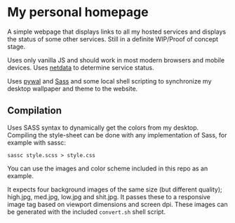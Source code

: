 # My personal homepage

A simple webpage that displays links to all my hosted services and displays the status of some other services. Still in a definite WIP/Proof of concept stage.

Uses only vanilla JS and should work in most modern browsers and mobile devices. Uses [netdata](https://github.com/netdata/netdata) to determine service status.

Uses [pywal](https://github.com/dylanaraps/pywal) and [Sass](https://sass-lang.com/) and some local shell scripting to synchronize my desktop wallpaper and theme to the website.

## Compilation
Uses SASS syntax to dynamically get the colors from my desktop. Compiling the style-sheet can be done with any implementation of Sass, for example with sassc:
```
sassc style.scss > style.css
```

You can use the images and color scheme included in this repo as an example.

It expects four background images of the same size (but different quality); high.jpg, med.jpg, low.jpg and shit.jpg.
It passes these to a responsive image tag based on viewport dimensions and screen dpi. These images can be generated with the included `convert.sh` shell script.